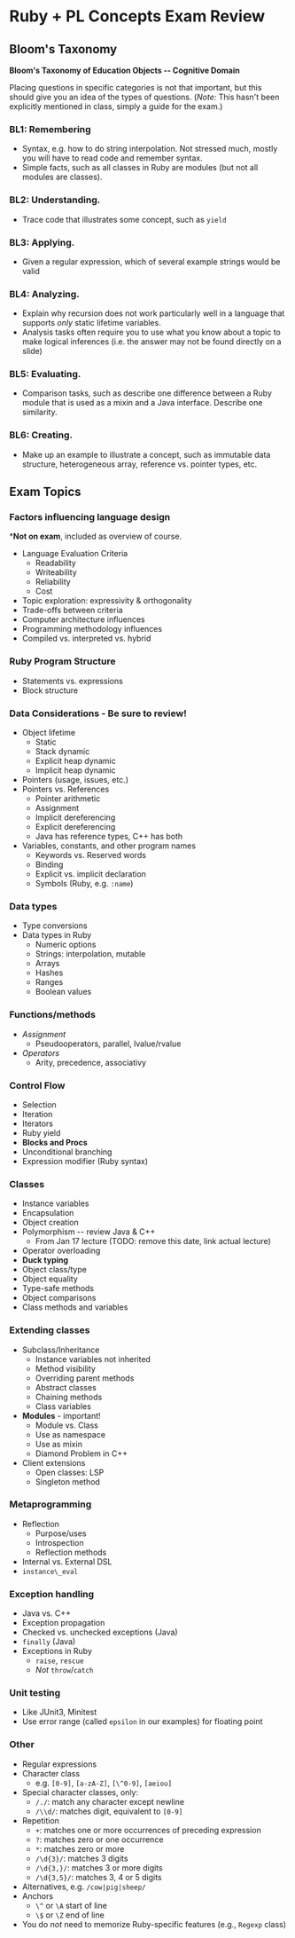 Ruby + PL Concepts Exam Review
==============================

Bloom's Taxonomy
----------------

**Bloom's Taxonomy of Education Objects -- Cognitive Domain**

Placing questions in specific categories is not that important, but this should
give you an idea of the types of questions. (*Note:* This hasn't been explicitly
mentioned in class, simply a guide for the exam.)

### BL1: Remembering

-   Syntax, e.g. how to do string interpolation. Not stressed much, mostly you
    will have to read code and remember syntax.
-   Simple facts, such as all classes in Ruby are modules (but not all modules
    are classes).

### BL2: Understanding.

-   Trace code that illustrates some concept, such as `yield`

### BL3: Applying.

-   Given a regular expression, which of several example strings would be valid

### BL4: Analyzing.

-   Explain why recursion does not work particularly well in a language that
    supports *only* static lifetime variables.
-   Analysis tasks often require you to use what you know about a topic to make
    logical inferences (i.e. the answer may not be found directly on a slide)

### BL5: Evaluating.

-   Comparison tasks, such as describe one difference between a Ruby module that
    is used as a mixin and a Java interface. Describe one similarity.

### BL6: Creating.

-   Make up an example to illustrate a concept, such as immutable data
    structure, heterogeneous array, reference vs. pointer types, etc.

Exam Topics
-----------

### Factors influencing language design

***Not on exam**, included as overview of course.

-   Language Evaluation Criteria
    -   Readability
    -   Writeability
    -   Reliability
    -   Cost
-   Topic exploration: expressivity & orthogonality
-   Trade-offs between criteria
-   Computer architecture influences
-   Programming methodology influences
-   Compiled vs. interpreted vs. hybrid

### Ruby Program Structure

-   Statements vs. expressions
-   Block structure

### Data Considerations - Be sure to review!

-   Object lifetime
    -   Static
    -   Stack dynamic
    -   Explicit heap dynamic
    -   Implicit heap dynamic
-   Pointers (usage, issues, etc.)
-   Pointers vs. References
    -   Pointer arithmetic
    -   Assignment
    -   Implicit dereferencing
    -   Explicit dereferencing
    -   Java has reference types, C++ has both
-   Variables, constants, and other program names
    -   Keywords vs. Reserved words
    -   Binding
    -   Explicit vs. implicit declaration
    -   Symbols (Ruby, e.g. `:name`)

### Data types

-   Type conversions
-   Data types in Ruby
    -   Numeric options
    -   Strings: interpolation, mutable
    -   Arrays
    -   Hashes
    -   Ranges
    -   Boolean values

### Functions/methods

-   *Assignment*
    -   Pseudooperators, parallel, lvalue/rvalue
-   *Operators*
    -   Arity, precedence, associativy

### Control Flow

-   Selection
-   Iteration
-   Iterators
-   Ruby yield
-   **Blocks and Procs**
-   Unconditional branching
-   Expression modifier (Ruby syntax)

### Classes

-   Instance variables
-   Encapsulation
-   Object creation
-   Polymorphism -- review Java & C++
    -   From Jan 17 lecture (TODO: remove this date, link actual lecture)
-   Operator overloading
-   **Duck typing**
-   Object class/type
-   Object equality
-   Type-safe methods
-   Object comparisons
-   Class methods and variables

### Extending classes

-   Subclass/Inheritance
    -   Instance variables not inherited
    -   Method visibility
    -   Overriding parent methods
    -   Abstract classes
    -   Chaining methods
    -   Class variables
-   **Modules** - important!
    -   Module vs. Class
    -   Use as namespace
    -   Use as mixin
    -   Diamond Problem in C++
-   Client extensions
    -   Open classes: LSP
    -   Singleton method

### Metaprogramming

-   Reflection
    -   Purpose/uses
    -   Introspection
    -   Reflection methods
-   Internal vs. External DSL
-   `instance\_eval`

### Exception handling

-   Java vs. C++
-   Exception propagation
-   Checked vs. unchecked exceptions (Java)
-   `finally` (Java)
-   Exceptions in Ruby
    -   `raise`, `rescue`
    -   *Not* `throw`/`catch`

### Unit testing

-   Like JUnit3, Minitest
-   Use error range (called `epsilon` in our examples) for floating point

### Other

-   Regular expressions
-   Character class
    -   e.g. `[0-9]`, `[a-zA-Z]`, `[\^0-9]`, `[aeiou]`
-   Special character classes, only:
    -   `/./`: match any character except newline
    -   `/\\d/`: matches digit, equivalent to `[0-9]`
-   Repetition
    -   `+`: matches one or more occurrences of preceding expression
    -   `?`: matches zero or one occurrence
    -   `*`: matches zero or more
    -   `/\d{3}/`: matches 3 digits
    -   `/\d{3,}/`: matches 3 or more digits
    -   `/\d{3,5}/`: matches 3, 4 or 5 digits
-   Alternatives, e.g. `/cow|pig|sheep/`
-   Anchors
    -   `\^` or `\A` start of line
    -   `\$` or `\Z` end of line
-   You do *not* need to memorize Ruby-specific features (e.g., `Regexp` class)
